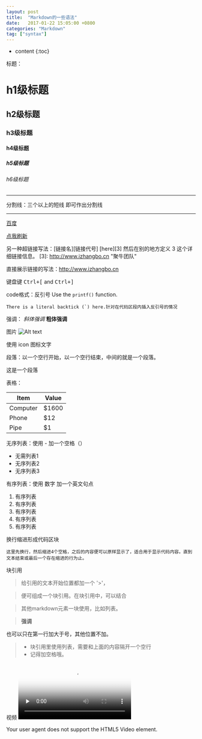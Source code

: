 ```yaml
---
layout: post
title:  "Markdown的一些语法"
date:   2017-01-22 15:05:00 +0800
categories: "Markdown"
tag: ["syntax"]
---
```



* content
{:toc}

标题：
# h1级标题
## h2级标题
### h3级标题
#### h4级标题
##### h5级标题
###### h6级标题
----
分割线：三个以上的短线 即可作出分割线

----

[百度](https://www.baidu.com/)

[<i class="icon-refresh"></i> 点我刷新](/sonfilename/)

另一种超链接写法：[链接名][链接代号]
[here][3]
然后在别的地方定义 3 这个详细链接信息。
[3]: http://www.izhangbo.cn "聚牛团队"

直接展示链接的写法：<http://www.izhangbo.cn>

键盘键
<kbd>Ctrl+[</kbd> and <kbd>Ctrl+]</kbd>

code格式：反引号
Use the `printf()` function.

``There is a literal backtick (`) here.针对在代码区段内插入反引号的情况``

强调：
*斜体强调*
**粗体强调**

图片
![Alt text](https://timgsa.baidu.com/timg?image&amp;quality=80&amp;size=b9999_10000&amp;sec=1488193484199&amp;di=ab82c71c1038356ad045b0433320affc&amp;imgtype=0&amp;src=http%3A%2F%2Fimg.zcool.cn%2Fcommunity%2F01e66b572321bc32f875a3992a6871.jpg "图片提示")

使用 icon 图标文字
<i class="icon-cog"></i>

段落：以一个空行开始，以一个空行结束，中间的就是一个段落。

这是一个段落

表格：

Item     | Value
-------- | ---
Computer | $1600
Phone    | $12
Pipe     | $1

无序列表：使用 - 加一个空格（）

- 无需列表1
- 无序列表2
- 无序列表3

有序列表：使用 数字 加一个英文句点

1. 有序列表
2. 有序列表
3. 有序列表
4. 有序列表
5. 有序列表

换行缩进形成代码区块

    这里先换行，然后缩进4个空格，之后的内容便可以原样显示了，适合用于显示代码内容。直到文本结束或最后一个存在缩进的行为止。

块引用
>给引用的文本开始位置都加一个 '>'，

>便可组成一个块引用。在块引用中，可以结合

>其他markdown元素一块使用，比如列表。

>**强调**

也可以只在第一行加大于号，其他位置不加。

>- 块引用里使用列表，需要和上面的内容隔开一个空行
>- 记得加空格哦。


视频
<video id="video" controls="" preload="none" poster="http://media.w3.org/2010/05/sintel/poster.png">
    <source id="mp4" src="http://media.w3.org/2010/05/sintel/trailer.mp4" type="video/mp4">
    <source id="webm" src="http://media.w3.org/2010/05/sintel/trailer.webm" type="video/webm">
    <source id="ogv" src="http://media.w3.org/2010/05/sintel/trailer.ogv" type="video/ogg">
    <p>Your user agent does not support the HTML5 Video element.</p>
</video>
